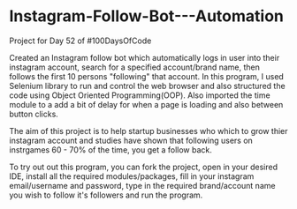 # Instagram-Follow-Bot---Automation
Project for Day 52 of #100DaysOfCode 

Created an Instagram follow bot which automatically logs in user into their instagram account, search for a specified account/brand name, then follows the first 10 persons "following" that account.
In this program, I used Selenium library to run and control the web browser and also structured the code using Object Oriented Programming(OOP). Also imported the time module to a add a bit of delay for when a page is loading and also between button clicks.

The aim of this project is to help startup businesses who which to grow thier instagram account and studies have shown that following users on instrgames 60 - 70% of the time, you get a follow back.

To try out out this program, you can fork the project, open in your desired IDE, install all the required modules/packages, fill in your instagram email/username and password, type in the required brand/account name you wish to follow it's followers and run the program. 
